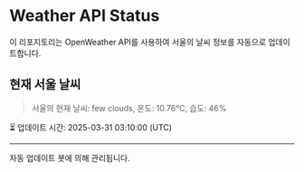 
# Weather API Status

이 리포지토리는 OpenWeather API를 사용하여 서울의 날씨 정보를 자동으로 업데이트합니다.

## 현재 서울 날씨
> 서울의 현재 날씨: few clouds, 온도: 10.76°C, 습도: 46%

⏳ 업데이트 시간: 2025-03-31 03:10:00 (UTC)

---
자동 업데이트 봇에 의해 관리됩니다.
